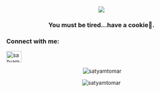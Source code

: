<h1 align='center'><img  src='https://media.giphy.com/media/pIFe5ensVH4D5GzlXN/giphy.gif'></h1>
<h3 align="center">You must be tired...have a cookie🍪.</h3>

<h3 align="left">Connect with me:</h3>
<p align="left">
<a href="https://linkedin.com/in/satyam-tomar-0873a91b0" target="blank"><img align="center" src="https://raw.githubusercontent.com/rahuldkjain/github-profile-readme-generator/master/src/images/icons/Social/linked-in-alt.svg" alt="satyam-tomar-0873a91b0" height="30" width="40" /></a>
</p>

<p align="center">&nbsp;<img  src="https://github-readme-stats.vercel.app/api?username=satyamtomar&show_icons=true&theme=cobalt&title_color=206192&text_color=221b1b&bg_color=ffffff&locale=en" alt="satyamtomar" /></p>

<p align="center"><img  src="https://github-readme-streak-stats.herokuapp.com/?user=satyamtomar&theme=default" alt="satyamtomar" /></p>
